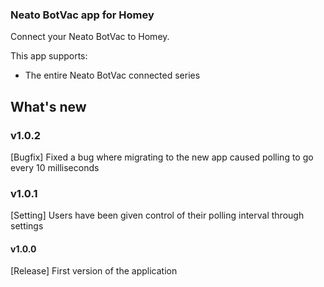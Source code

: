 ### Neato BotVac app for Homey  
Connect your Neato BotVac to Homey.

This app supports:
* The entire Neato BotVac connected series

## What's new
### v1.0.2
[Bugfix] Fixed a bug where migrating to the new app caused polling to go every 10 milliseconds

### v1.0.1
[Setting] Users have been given control of their polling interval through settings

#### v1.0.0
[Release] First version of the application
